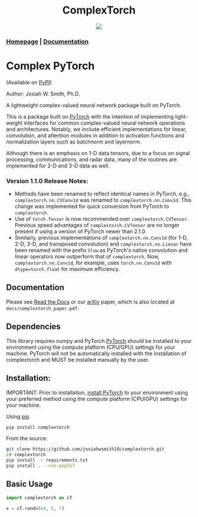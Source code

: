 <h1 align="center">ComplexTorch</h1>
<p align="center">
  <img src="https://img.shields.io/badge/complextorch-black?style=for-the-badge">
  
</p>
<h3>

[Homepage](https://github.com/josiahwsmith10/complextorch) | [Documentation](https://complextorch.readthedocs.io/en/latest/)

</h3>

# Complex PyTorch
(Available on [PyPI](https://pypi.org/project/complextorch/))

Author: Josiah W. Smith, Ph.D.

A lightweight complex-valued neural network package built on PyTorch.

This is a package built on [PyTorch](https://pytorch.org/) with the intention of implementing light-weight interfaces for common complex-valued neural network operations and architectures. 
Notably, we include efficient implementations for linear, convolution, and attention modules in addition to activation functions and normalization layers such as batchnorm and layernorm.

Although there is an emphasis on 1-D data tensors, due to a focus on signal processing, communications, and radar data, many of the routines are implemented for 2-D and 3-D data as well.

### Version 1.1.0 Release Notes:
- Methods have been renamed to reflect identical names in PyTorch, e.g., `complextorch.nn.CVConv1d` was renamed to `complextorch.nn.Conv1d`. This change was implemented for quick conversion from PyTorch to `complextorch`. 
- Use of `torch.Tensor` is now recommended over `complextorch.CVTensor`. Previous speed advantages of `complextorch.CVTensor` are no longer present if using a version of PyTorch newer than 2.1.0. 
- Similarly, previous implementations of `complextorch.nn.Conv1d` (for 1-D, 2-D, 3-D, and transposed convolution) and `complextorch.nn.Lienar` have been renamed with the prefix `Slow` as PyTorch's native convolution and linear operators now outperform that of `complextorch`. Now, `complextorch.nn.Conv1d`, for example, uses `torch.nn.Conv1d` with `dtype=torch.float` for maximum efficiency. 

## Documentation

Please see [Read the Docs](https://complextorch.readthedocs.io/en/latest/index.html) or our [arXiv](https://github.com/josiahwsmith10/complextorch) paper, which is also located at ```docs/complextorch_paper.pdf```.

## Dependencies

This library requires numpy and PyTorch.[PyTorch](https://pytorch.org/get-started/locally/) should be installed to your environment using the compute platform (CPU/GPU) settings for your machine. PyTorch will not be automatically installed with the installation of complextorch and MUST be installed manually by the user.

## Installation:

IMPORTANT:
Prior to installation, [install PyTorch](https://pytorch.org/get-started/locally/) to your environment using your preferred method using the compute platform (CPU/GPU) settings for your machine.

Using [pip](https://pypi.org/project/complextorch/)

```sh
pip install complextorch
```
From the source:
```sh
git clone https://github.com/josiahwsmith10/complextorch.git
cd complextorch
pip install -r requirements.txt
pip install . --use-pep517
```

## Basic Usage

``` python
import complextorch as cT

x = cT.randn(64, 5, 7)
```
